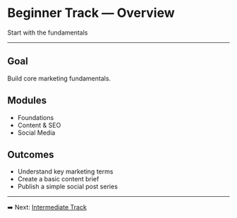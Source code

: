 # Beginner Track — Overview

<p><span style={{ color: "#555" }}>Start with the fundamentals</span></p>
<hr/>

## Goal
Build core marketing fundamentals.

## Modules
- Foundations
- Content & SEO
- Social Media

## Outcomes
- Understand key marketing terms  
- Create a basic content brief  
- Publish a simple social post series  

---

➡️ Next: [Intermediate Track](./intermediate-overview.md)
